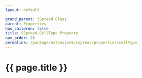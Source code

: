 ```yaml
---
layout: default

grand_parent: SSpread Class
parent: Properties
has_children: false
title: SSpread.CellType Property
nav_order: 26
permalink: /package/extension5/sspread/properties/celltype
---
```

# {{ page.title }}
